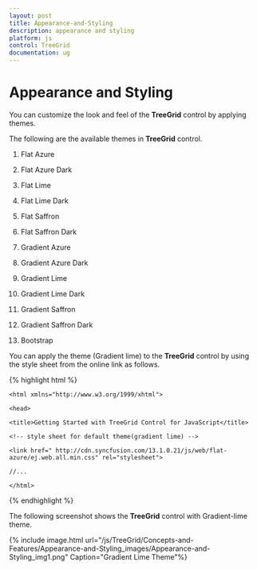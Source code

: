 ```yaml
---
layout: post
title: Appearance-and-Styling
description: appearance and styling
platform: js
control: TreeGrid
documentation: ug
---
```


# Appearance and Styling

You can customize the look and feel of the **TreeGrid** control by applying themes.

The following are the available themes in **TreeGrid** control.

1. Flat Azure                          

2. Flat Azure Dark                 

3. Flat Lime                             

4. Flat Lime Dark                  

5. Flat Saffron                       

6. Flat Saffron Dark

7. Gradient Azure

8. Gradient Azure Dark

9. Gradient Lime

10. Gradient Lime Dark

11. Gradient Saffron

12. Gradient Saffron Dark

13. Bootstrap

You can apply the theme (Gradient lime) to the **TreeGrid** control by using the style sheet from the online link as follows.

{% highlight html %}

<!DOCTYPE html>

	<html xmlns="http://www.w3.org/1999/xhtml">

	<head>

	<title>Getting Started with TreeGrid Control for JavaScript</title>

	<!-- style sheet for default theme(gradient lime) -->

	<link href=" http://cdn.syncfusion.com/13.1.0.21/js/web/flat-azure/ej.web.all.min.css" rel="stylesheet">

	//...

	</html>


{% endhighlight %}



The following screenshot shows the **TreeGrid** control with Gradient-lime theme.

{% include image.html url="/js/TreeGrid/Concepts-and-Features/Appearance-and-Styling_images/Appearance-and-Styling_img1.png" Caption="Gradient Lime Theme"%}

